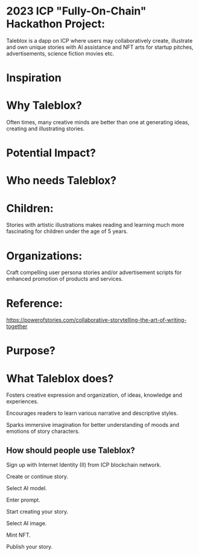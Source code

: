 # 2023 ICP "Fully-On-Chain" Hackathon Project:

Taleblox is a dapp on ICP where users may collaboratively create,  illustrate and own unique stories with AI assistance and NFT arts for startup pitches, advertisements, science fiction movies etc.

# Inspiration
# Why Taleblox?

Often times, many creative minds are better than one at generating ideas, creating and illustrating stories. 

# Potential Impact?
# Who needs Taleblox?

# Children: 
Stories with artistic illustrations makes reading and learning much more fascinating for children under the age of 5 years.

# Organizations: 
Craft compelling user persona stories and/or advertisement scripts for enhanced  promotion of products and services.

# Reference:
https://powerofstories.com/collaborative-storytelling-the-art-of-writing-together

# Purpose?
# What Taleblox does?

Fosters creative expression and organization, of ideas, knowledge and experiences.

Encourages readers to learn various narrative and descriptive styles.

Sparks immersive imagination for better understanding of moods and emotions of story characters.

## How should people use Taleblox?

Sign up with Internet Identity (II)  from ICP blockchain network.

Create or continue story.

Select AI model.

Enter prompt.

Start creating your story.

Select AI image.

Mint NFT.

Publish your story.
